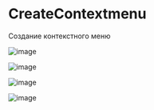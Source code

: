 # CreateContextmenu
Создание контекстного меню


![image](https://user-images.githubusercontent.com/92590831/142437124-2fe51d6d-6214-4c7e-91a4-e23658d025dc.png)

![image](https://user-images.githubusercontent.com/92590831/142437133-48e0849b-7c4c-469b-a548-db7bdd3bd02a.png)

![image](https://user-images.githubusercontent.com/92590831/142437141-664e5c9b-8d34-43c4-b6d6-c90a179c69d3.png)

![image](https://user-images.githubusercontent.com/92590831/142437147-998368bc-e8ea-4baf-8b47-e17a55e40b35.png)
